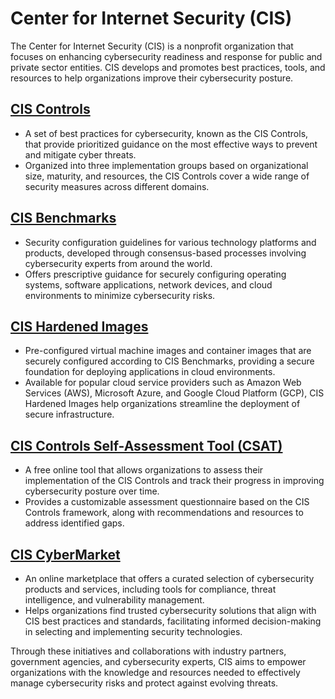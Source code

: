 # Center for Internet Security (CIS)

The Center for Internet Security (CIS) is a nonprofit organization that focuses on enhancing cybersecurity readiness and response for public and private sector entities. CIS develops and promotes best practices, tools, and resources to help organizations improve their cybersecurity posture.

## **[CIS Controls](https://www.cisecurity.org/controls/)**
   - A set of best practices for cybersecurity, known as the CIS Controls, that provide prioritized guidance on the most effective ways to prevent and mitigate cyber threats.
   - Organized into three implementation groups based on organizational size, maturity, and resources, the CIS Controls cover a wide range of security measures across different domains.

## **[CIS Benchmarks](https://www.cisecurity.org/benchmarks/)**
   - Security configuration guidelines for various technology platforms and products, developed through consensus-based processes involving cybersecurity experts from around the world.
   - Offers prescriptive guidance for securely configuring operating systems, software applications, network devices, and cloud environments to minimize cybersecurity risks.

## **[CIS Hardened Images](https://www.cisecurity.org/cis-hardened-images/)**
   - Pre-configured virtual machine images and container images that are securely configured according to CIS Benchmarks, providing a secure foundation for deploying applications in cloud environments.
   - Available for popular cloud service providers such as Amazon Web Services (AWS), Microsoft Azure, and Google Cloud Platform (GCP), CIS Hardened Images help organizations streamline the deployment of secure infrastructure.

## **[CIS Controls Self-Assessment Tool (CSAT)](https://www.cisecurity.org/csat/)**
   - A free online tool that allows organizations to assess their implementation of the CIS Controls and track their progress in improving cybersecurity posture over time.
   - Provides a customizable assessment questionnaire based on the CIS Controls framework, along with recommendations and resources to address identified gaps.

## **[CIS CyberMarket](https://www.cisecurity.org/cybermarket/)**
   - An online marketplace that offers a curated selection of cybersecurity products and services, including tools for compliance, threat intelligence, and vulnerability management.
   - Helps organizations find trusted cybersecurity solutions that align with CIS best practices and standards, facilitating informed decision-making in selecting and implementing security technologies.

Through these initiatives and collaborations with industry partners, government agencies, and cybersecurity experts, CIS aims to empower organizations with the knowledge and resources needed to effectively manage cybersecurity risks and protect against evolving threats.